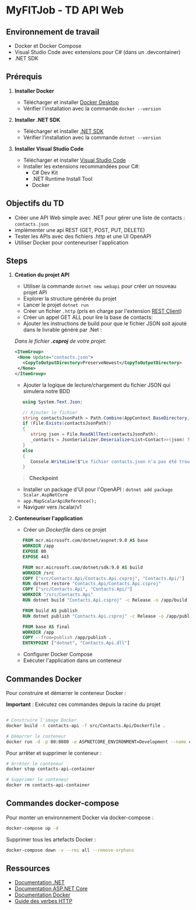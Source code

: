 # MyFITJob - TD API Web

## Environnement de travail

- Docker et Docker Compose
- Visual Studio Code avec extensions pour C# (dans un .devcontainer)
- .NET SDK

## Prérequis

1. **Installer Docker**
   - Télécharger et installer [Docker Desktop](https://www.docker.com/products/docker-desktop)
   - Vérifier l'installation avec la commande `docker --version`

2. **Installer .NET SDK**
   - Télécharger et installer [.NET SDK](https://dotnet.microsoft.com/download)
   - Vérifier l'installation avec la commande `dotnet --version`

3. **Installer Visual Studio Code**
   - Télécharger et installer [Visual Studio Code](https://code.visualstudio.com/)
   - Installer les extensions recommandées pour C#:
     - C# Dev Kit
     - .NET Runtime Install Tool
     - Docker

## Objectifs du TD

- Créer une API Web simple avec .NET pour gérer une liste de contacts : `contacts.json`
- implémenter une api REST (GET, POST, PUT, DELETE) 
- Tester les APIs avec des fichiers .http et une UI OpenAPI
- Utiliser Docker pour conteneuriser l'application

## Steps 

1. **Création du projet API**
   - Utiliser la commande `dotnet new webapi` pour créer un nouveau projet API
   - Explorer la structure générée du projet
   - Lancer le projet `dotnet run` 
   - Créer un fichier `.http` (pris en charge par l'extension [REST Client](https://marketplace.visualstudio.com/items/?itemName=humao.rest-client))
   - Créer un appel GET ALL pour lire la base de contacts: 
   - Ajouter les instructions de build pour que le fichier JSON soit ajouté dans le livrable généré par .Net : 
   
   *Dans le fichier **.csproj** de votre projet*:
   ```xml 
   <ItemGroup>
    <None Update="contacts.json">
      <CopyToOutputDirectory>PreserveNewest</CopyToOutputDirectory>
    </None>
   </ItemGroup>
   ``` 

   - Ajouter la logique de lecture/chargement du fichier JSON qui simulera notre BDD
   ``` cs 
      using System.Text.Json;

      // Ajouter le fichier  
      string contactsJsonPath = Path.Combine(AppContext.BaseDirectory, "./contacts.json");
      if (File.Exists(contactsJsonPath))
      {
         string json = File.ReadAllText(contactsJsonPath);
         _contacts = JsonSerializer.Deserialize<List<Contact>>(json) ?? new List<Contact>();
      }
      else
      {
         Console.WriteLine($"Le fichier contacts.json n'a pas été trouvé à l'emplacement: {contactsJsonPath}");
      }
   ```

   > **Checkpoint**

   - Installer un package d'UI pour l'OpenAPI : `dotnet add package Scalar.AspNetCore` 
   - `app.MapScalarApiReference();`
   - Naviguer vers <votre-api>/scalar/v1

5. **Conteneuriser l'application**
   - Créer un *Dockerfile* dans ce projet 
   ```dockerfile
      FROM mcr.microsoft.com/dotnet/aspnet:9.0 AS base
      WORKDIR /app
      EXPOSE 80
      EXPOSE 443

      FROM mcr.microsoft.com/dotnet/sdk:9.0 AS build
      WORKDIR /src
      COPY ["src/Contacts.Api/Contacts.Api.csproj", "Contacts.Api/"]
      RUN dotnet restore "Contacts.Api/Contacts.Api.csproj"
      COPY ["src/Contacts.Api", "Contacts.Api/"]
      WORKDIR "/src/Contacts.Api"
      RUN dotnet build "Contacts.Api.csproj" -c Release -o /app/build

      FROM build AS publish
      RUN dotnet publish "Contacts.Api.csproj" -c Release -o /app/publish /p:UseAppHost=false

      FROM base AS final
      WORKDIR /app
      COPY --from=publish /app/publish .
      ENTRYPOINT ["dotnet", "Contacts.Api.dll"]
   ```

   - Configurer Docker Compose
   - Exécuter l'application dans un conteneur

## Commandes Docker

Pour construire et démarrer le conteneur Docker :

**Important** : Exécutez ces commandes depuis la racine du projet 
```bash

# Construire l'image Docker
docker build -t contacts-api -f src/Contacts.Api/Dockerfile .

# Démarrer le conteneur
docker run -d -p 80:8080 -e ASPNETCORE_ENVIRONMENT=Development --name contacts-api-container contacts-api
```

Pour arrêter et supprimer le conteneur :

```bash
# Arrêter le conteneur
docker stop contacts-api-container

# Supprimer le conteneur
docker rm contacts-api-container
```

## Commandes docker-compose 

Pour monter un environnement Docker via docker-compose : 

```bash
docker-compose up -d
```

Supprimer tous les artefacts Docker :
```bash
docker-compose down -v --rmi all --remove-orphans
```

## Ressources

- [Documentation .NET](https://docs.microsoft.com/fr-fr/dotnet/)
- [Documentation ASP.NET Core](https://docs.microsoft.com/fr-fr/aspnet/core/)
- [Documentation Docker](https://docs.docker.com/)
- [Guide des verbes HTTP](https://developer.mozilla.org/fr/docs/Web/HTTP/Methods)
